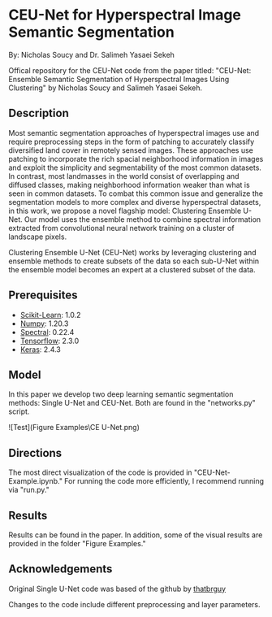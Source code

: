 # CEU-Net for Hyperspectral Image Semantic Segmentation

By: Nicholas Soucy and Dr. Salimeh Yasaei Sekeh

Offical repository for the CEU-Net code from the paper titled: "CEU-Net: Ensemble Semantic Segmentation of Hyperspectral Images Using Clustering" by Nicholas Soucy and Salimeh Yasaei Sekeh.

## Description

Most semantic segmentation approaches of  hyperspectral images use and require preprocessing steps in the form of patching to accurately classify diversified land cover in remotely sensed images. These approaches use patching to incorporate the rich spacial neighborhood information in images and exploit the simplicity and segmentability of the most common datasets. In contrast, most landmasses in the world consist of overlapping and diffused classes, making neighborhood information weaker than what is seen in common datasets. To combat this common issue and generalize the segmentation models to more complex and diverse hyperspectral datasets, in this work, we propose a novel flagship model: Clustering Ensemble U-Net. Our model uses the ensemble method to combine spectral information extracted from convolutional neural network training on a cluster of landscape pixels.

Clustering Ensemble U-Net (CEU-Net) works by leveraging clustering and ensemble methods to create subsets of the data so each sub-U-Net within the ensemble model becomes an expert at a clustered subset of the data.


## Prerequisites

* [Scikit-Learn](https://scikit-learn.org/stable/install.html): 1.0.2
* [Numpy](https://numpy.org/install/): 1.20.3
* [Spectral](https://www.spectralpython.net/installation.html): 0.22.4
* [Tensorflow](https://www.tensorflow.org/install): 2.3.0
* [Keras](https://keras.io/getting_started/): 2.4.3

## Model

In this paper we develop two deep learning semantic segmentation methods: Single U-Net and CEU-Net. Both are found in the "networks.py" script.


![Test](Figure Examples\CE U-Net.png)

## Directions

The most direct visualization of the code is provided in "CEU-Net-Example.ipynb." For running the code more efficiently, I recommend running via "run.py."

## Results

Results can be found in the paper. In addition, some of the visual results are provided in the folder "Figure Examples."

## Acknowledgements

Original Single U-Net code was based of the github by [thatbrguy](https://github.com/thatbrguy/Hyperspectral-Image-Segmentation)

Changes to the code include different preprocessing and layer parameters.
